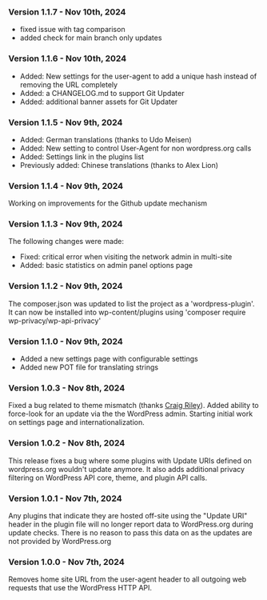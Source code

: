 ### Version 1.1.7 - Nov 10th, 2024

- fixed issue with tag comparison
- added check for main branch only updates

### Version 1.1.6 - Nov 10th, 2024

- Added: New settings for the user-agent to add a unique hash instead of removing the URL completely
- Added: a CHANGELOG.md to support Git Updater
- Added: additional banner assets for Git Updater

### Version 1.1.5 - Nov 9th, 2024

- Added: German translations (thanks to Udo Meisen)
- Added: New setting to control User-Agent for non wordpress.org calls
- Added: Settings link in the plugins list
- Previously added: Chinese translations (thanks to Alex Lion)


### Version 1.1.4 - Nov 9th, 2024

Working on improvements for the Github update mechanism

### Version 1.1.3 - Nov 9th, 2024

The following changes were made:
- Fixed: critical error when visiting the network admin in multi-site
- Added: basic statistics on admin panel options page

### Version 1.1.2 - Nov 9th, 2024

The composer.json was updated to list the project as a 'wordpress-plugin'.  It can now be installed into wp-content/plugins using 'composer require wp-privacy/wp-api-privacy'

### Version 1.1.0 - Nov 9th, 2024

- Added a new settings page with configurable settings
- Added new POT file for translating strings

### Version 1.0.3 - Nov 8th, 2024

Fixed a bug related to theme mismatch (thanks [Craig Riley](https://github.com/craigrileyuk)).  Added ability to force-look for an update via the the WordPress admin.  Starting initial work on settings page and internationalization.

### Version 1.0.2 - Nov 8th, 2024

This release fixes a bug where some plugins with Update URIs defined on wordpress.org wouldn't update anymore. It also adds additional privacy filtering on WordPress API core, theme, and plugin API calls.

### Version 1.0.1 - Nov 7th, 2024

Any plugins that indicate they are hosted off-site using the "Update URI" header in the plugin file will no longer report data to WordPress.org during update checks.  There is no reason to pass this data on as the updates are not provided by WordPress.org

### Version 1.0.0 - Nov 7th, 2024

Removes home site URL from the user-agent header to all outgoing web requests that use the WordPress HTTP API.

